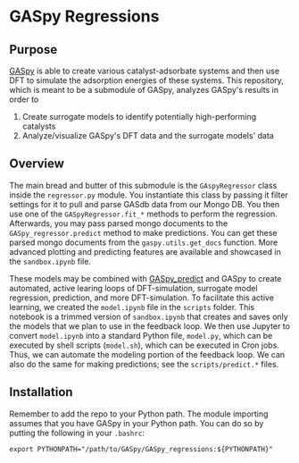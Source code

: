 # GASpy Regressions

## Purpose
[GASpy](https://github.com/ktran9891/GASpy) is able to create various catalyst-adsorbate systems
and then use DFT to simulate the adsorption energies of these systems. This repository, which is
meant to be a submodule of GASpy, analyzes GASpy's results in order to
1. Create surrogate models to identify potentially high-performing catalysts
2. Analyze/visualize GASpy's DFT data and the surrogate models' data

## Overview
The main bread and butter of this submodule is the `GAspyRegressor` class inside the
`regressor.py` module. You instantiate this class by passing it filter settings for it to pull
and parse GASdb data from our Mongo DB. You then use one of the `GASpyRegressor.fit_*` methods
to perform the regression. Afterwards, you may pass parsed mongo documents to the
`GASpy_regressor.predict` method to make predictions. You can get these parsed mongo
documents from the `gaspy.utils.get_docs` function. More advanced plotting and predicting
features are available and showcased in the `sandbox.ipynb` file.

These models may be combined with [GASpy_predict](https://github.com/ktran9891/GASpy_predict)
and GASpy to create automated, active learing loops of DFT-simulation, surrogate model regression,
prediction, and more DFT-simulation. To facilitate this active learning, we created the
`model.ipynb` file in the `scripts` folder. This notebook is a trimmed version of `sandbox.ipynb`
that creates and saves only the models that we plan to use in the feedback loop. We then use
Jupyter to convert `model.ipynb` into a standard Python file, `model.py`, which can be executed by
shell scripts (`model.sh`), which can be executed in Cron jobs. Thus, we can automate
the modeling portion of the feedback loop. We can also do the same for making predictions; see
the `scripts/predict.*` files.

## Installation
Remember to add the repo to your Python path. The module importing assumes that you have GASpy
in your Python path. You can do so by putting the following in your `.bashrc`:
```
export PYTHONPATH="/path/to/GASpy/GASpy_regressions:${PYTHONPATH}"
```
